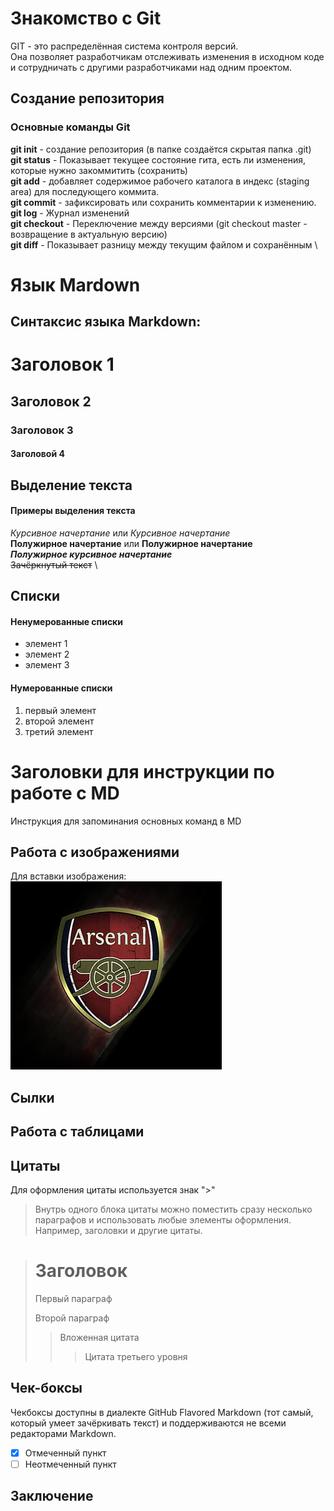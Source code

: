 # Знакомство с Git
GIT - это распределённая система контроля версий. \
Она позволяет разработчикам отслеживать изменения в исходном коде и сотрудничать с другими разработчиками над одним проектом.

## Создание репозитория
### Основные команды Git
**git init** - создание репозитория (в папке создаётся скрытая папка .git) \
**git status** - Показывает текущее состояние гита, есть ли изменения, которые нужно закоммитить (сохранить) \
**git add** - добавляет содержимое рабочего каталога в индекс (staging area) для последующего коммита. \
**git commit** - зафиксировать или сохранить комментарии к изменению. \
**git log** - Журнал изменений \
**git checkout** - Переключение между версиями (git checkout master - возвращение в актуальную версию) \
**git diff** - Показывает разницу между текущим файлом и сохранённым \


# Язык Mardown
## Синтаксис языка Markdown:

# Заголовок 1
## Заголовок 2
### Заголовок 3
#### Заголовой 4

## Выделение текста
#### Примеры выделения текста
*Курсивное начертание* или _Курсивное начертание_ \
**Полужирное начертание** или __Полужирное начертание__ \
***Полужирное курсивное начертание*** \
~~Зачёркнутый текст~~ \

## Списки

#### Ненумерованные списки
* элемент 1
* элемент 2
* элемент 3

#### Нумерованные списки
1. первый элемент
2. второй элемент
3. третий элемент

# Заголовки для инструкции по работе с MD
Инструкция для запоминания основных команд в MD

## Работа с изображениями
Для вставки изображения: \
![Изображение для вставки](arsenal.jpg)

## Сылки

## Работа с таблицами

## Цитаты
Для оформления цитаты используется знак ">"
> Внутрь одного блока цитаты можно поместить сразу несколько параграфов и использовать любые элементы оформления. Например, заголовки и другие цитаты.

> # Заголовок
> Первый параграф
>
> Второй параграф
>
> > Вложенная цитата
> > > Цитата третьего уровня

## Чек-боксы
Чекбоксы доступны в диалекте GitHub Flavored Markdown (тот самый, который умеет зачёркивать текст) и поддерживаются не всеми редакторами Markdown.
- [x] Отмеченный пункт
- [ ] Неотмеченный пункт
## Заключение